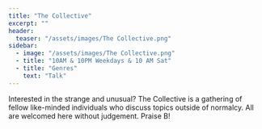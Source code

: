 ```yaml
---
title: "The Collective"
excerpt: ""
header:
  teaser: "/assets/images/The Collective.png"
sidebar:
  - image: "/assets/images/The Collective.png"
  - title: "10AM & 10PM Weekdays & 10 AM Sat"
  - title: "Genres"
    text: "Talk"
---
```


Interested in the strange and unusual? The Collective is a gathering of fellow like-minded individuals who discuss topics outside of normalcy. All are welcomed here without judgement. Praise B!
